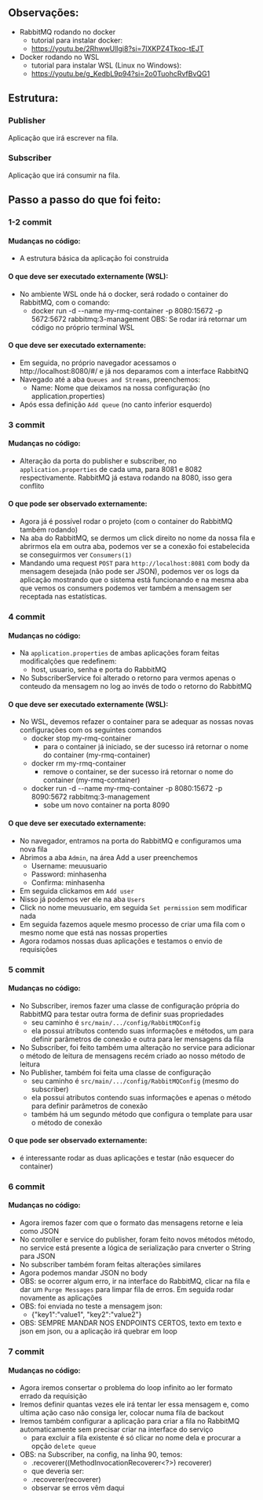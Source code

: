## Observações:
* RabbitMQ rodando no docker
  - tutorial para instalar docker:
  - https://youtu.be/2RhwwUllgi8?si=7lXKPZ4Tkoo-tEJT
* Docker rodando no WSL
  - tutorial para instalar WSL (Linux no Windows):
  - https://youtu.be/g_KedbL9p94?si=2o0TuohcRvfBvQG1

## Estrutura:
### Publisher
Aplicação que irá escrever na fila.
### Subscriber
Aplicação que irá consumir na fila.

## Passo a passo do que foi feito:
### 1-2 commit
#### Mudanças no código:
* A estrutura básica da aplicação foi construida
#### O que deve ser executado externamente (WSL):
* No ambiente WSL onde há o docker, será rodado o container do RabbitMQ, com o comando:
  * docker run -d --name my-rmq-container -p 8080:15672 -p 5672:5672 rabbitmq:3-management
    OBS: Se rodar irá retornar um código no próprio terminal WSL
#### O que deve ser executado externamente:
* Em seguida, no próprio navegador acessamos o http://localhost:8080/#/ e já nos deparamos com a interface RabbitNQ
* Navegado até a aba `Queues and Streams`, preenchemos:
  * Name: Nome que deixamos na nossa configuração (no application.properties)
* Após essa definição `Add queue` (no canto inferior esquerdo)

### 3 commit
#### Mudanças no código:
* Alteração da porta do publisher e subscriber, no `application.properties` de cada uma, para 8081 e 8082 respectivamente. RabbitMQ já estava rodando na 8080, isso gera conflito
#### O que pode ser observado externamente:
* Agora já é possível rodar o projeto (com o container do RabbitMQ também rodando)
* Na aba do RabbitMQ, se dermos um click direito no nome da nossa fila e abrirmos ela em outra aba, podemos ver se a conexão foi estabelecida se conseguirmos ver `Consumers(1)`
* Mandando uma request `POST` para `http://localhost:8081` com body da mensagem desejada (não pode ser JSON), podemos ver os logs da aplicação mostrando que o sistema está funcionando e na mesma aba que vemos os consumers podemos ver também a mensagem ser receptada nas estatísticas.

### 4 commit
#### Mudanças no código:
* Na `application.properties` de ambas aplicações foram feitas modificalções que redefinem:
  * host, usuario, senha e porta do RabbitMQ
* No SubscriberService foi alterado o retorno para vermos apenas o conteudo da mensagem no log ao invés de todo o retorno do RabbitMQ
#### O que deve ser executado externamente (WSL):
* No WSL, devemos refazer o container para se adequar as nossas novas configurações com os seguintes comandos
  * docker stop my-rmq-container
    - para o container já iniciado, se der sucesso irá retornar o nome do container (my-rmq-container)
  * docker rm my-rmq-container
    - remove o container, se der sucesso irá retornar o nome do container (my-rmq-container)
  * docker run -d --name my-rmq-container -p 8080:15672 -p 8090:5672 rabbitmq:3-management
    - sobe um novo container na porta 8090
#### O que deve ser executado externamente:
* No navegador, entramos na porta do RabbitMQ e configuramos uma nova fila
* Abrimos a aba `Admin`, na área Add a user preenchemos
  * Username: meuusuario
  * Password: minhasenha
  * Confirma: minhasenha
* Em seguida clickamos em `Add user`
* Nisso já podemos ver ele na aba `Users`
* Click no nome meuusuario, em seguida `Set permission` sem modificar nada
* Em seguida fazemos aquele mesmo processo de criar uma fila com o mesmo nome que está nas nossas properties
* Agora rodamos nossas duas aplicações e testamos o envio de requisições

### 5 commit
#### Mudanças no código:
* No Subscriber, iremos fazer uma classe de configuração própria do RabbitMQ para testar outra forma de definir suas propriedades
  * seu caminho é `src/main/.../config/RabbitMQConfig`
  * ela possui atributos contendo suas informações e métodos, um para definir parâmetros de conexão e outra para ler mensagens da fila
* No Subscriber, foi feito também uma alteração no service para adicionar o método de leitura de mensagens recém criado ao nosso método de leitura
* No Publisher, também foi feita uma classe de configuração
  * seu caminho é `src/main/.../config/RabbitMQConfig` (mesmo do subscriber)
  * ela possui atributos contendo suas informações e apenas o método para definir parâmetros de conexão
  * também há um segundo método que configura o template para usar o método de conexão
#### O que pode ser observado externamente:
* é interessante rodar as duas aplicações e testar (não esquecer do container)

### 6 commit
#### Mudanças no código:
* Agora iremos fazer com que o formato das mensagens retorne e leia como JSON
* No controller e service do publisher, foram feito novos métodos método, no service está presente a lógica de serialização para cnverter o String para JSON
* No subscriber também foram feitas alterações similares
* Agora podemos mandar JSON no body
* OBS: se ocorrer algum erro, ir na interface do RabbitMQ, clicar na fila e dar um `Purge Messages` para limpar fila de erros. Em seguida rodar novamente as aplicações
* OBS: foi enviada no teste a mensagem json:
  - {\"key1\":\"value1\", \"key2\":\"value2\"}
* OBS: SEMPRE MANDAR NOS ENDPOINTS CERTOS, texto em texto e json em json, ou a aplicação irá quebrar em loop  

### 7 commit
#### Mudanças no código:
* Agora iremos consertar o problema do loop infinito ao ler formato errado da requisição
* Iremos definir quantas vezes ele irá tentar ler essa mensagem e, como ultima ação caso não consiga ler, colocar numa fila de backout
* Iremos também configurar a aplicação para criar a fila no RabbitMQ automaticamente sem precisar criar na interface do serviço
  * para excluir a fila existente é só clicar no nome dela e procurar a opção `delete queue`
* OBS: na Subscriber, na config, na linha 90, temos:
  * .recoverer((MethodInvocationRecoverer<?>) recoverer)
  * que deveria ser:
  * .recoverer(recoverer)
  * observar se erros vêm daqui